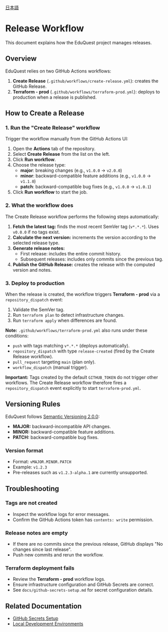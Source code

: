 [日本語](/docs/release-workflow.ja.md)

# Release Workflow

This document explains how the EduQuest project manages releases.

## Overview

EduQuest relies on two GitHub Actions workflows:

1. **Create Release** (`.github/workflows/create-release.yml`): creates the GitHub Release.
2. **Terraform - prod** (`.github/workflows/terraform-prod.yml`): deploys to production when a release is published.

## How to Create a Release

### 1. Run the "Create Release" workflow

Trigger the workflow manually from the GitHub Actions UI:

1. Open the **Actions** tab of the repository.
2. Select **Create Release** from the list on the left.
3. Click **Run workflow**.
4. Choose the release type:
   - **major**: breaking changes (e.g., `v1.0.0` → `v2.0.0`)
   - **minor**: backward-compatible feature additions (e.g., `v1.0.0` → `v1.1.0`)
   - **patch**: backward-compatible bug fixes (e.g., `v1.0.0` → `v1.0.1`)
5. Click **Run workflow** to start the job.

### 2. What the workflow does

The Create Release workflow performs the following steps automatically:

1. **Fetch the latest tag:** finds the most recent SemVer tag (`v*.*.*`). Uses `v0.0.0` if no tags exist.
2. **Calculate the next version:** increments the version according to the selected release type.
3. **Generate release notes:**
   - First release: includes the entire commit history.
   - Subsequent releases: includes only commits since the previous tag.
4. **Publish the GitHub Release:** creates the release with the computed version and notes.

### 3. Deploy to production

When the release is created, the workflow triggers **Terraform - prod** via a `repository_dispatch` event:

1. Validate the SemVer tag.
2. Run `terraform plan` to detect infrastructure changes.
3. Run `terraform apply` when differences are found.

**Note:** `.github/workflows/terraform-prod.yml` also runs under these conditions:

- `push` with tags matching `v*.*.*` (deploys automatically).
- `repository_dispatch` with type `release-created` (fired by the Create Release workflow).
- `pull_request` targeting `main` (plan only).
- `workflow_dispatch` (manual trigger).

**Important:** Tags created by the default `GITHUB_TOKEN` do not trigger other workflows. The Create Release workflow therefore fires a `repository_dispatch` event explicitly to start `terraform-prod.yml`.

## Versioning Rules

EduQuest follows [Semantic Versioning 2.0.0](https://semver.org/):

- **MAJOR:** backward-incompatible API changes.
- **MINOR:** backward-compatible feature additions.
- **PATCH:** backward-compatible bug fixes.

### Version format

- Format: `vMAJOR.MINOR.PATCH`
- Example: `v1.2.3`
- Pre-releases such as `v1.2.3-alpha.1` are currently unsupported.

## Troubleshooting

### Tags are not created

- Inspect the workflow logs for error messages.
- Confirm the GitHub Actions token has `contents: write` permission.

### Release notes are empty

- If there are no commits since the previous release, GitHub displays "No changes since last release".
- Push new commits and rerun the workflow.

### Terraform deployment fails

- Review the **Terraform - prod** workflow logs.
- Ensure infrastructure configuration and GitHub Secrets are correct.
- See `docs/github-secrets-setup.md` for secret configuration details.

## Related Documentation

- [GitHub Secrets Setup](./github-secrets-setup.md)
- [Local Development Environments](./local-dev.md)
